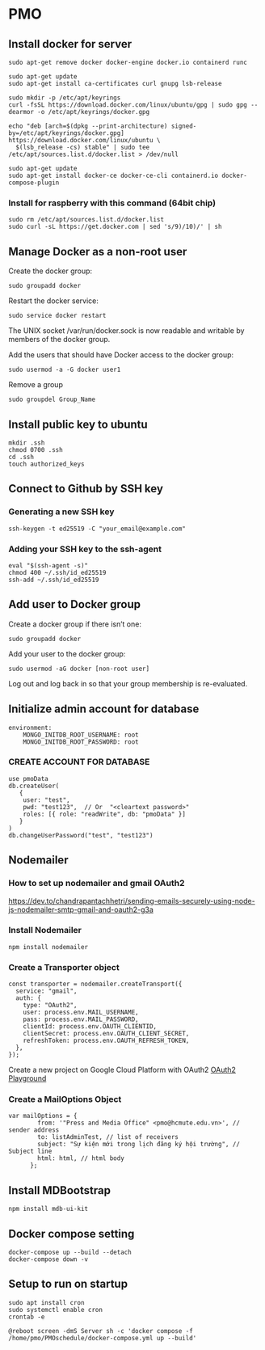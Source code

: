 # PMO

## Install docker for server

```
sudo apt-get remove docker docker-engine docker.io containerd runc

sudo apt-get update
sudo apt-get install ca-certificates curl gnupg lsb-release

sudo mkdir -p /etc/apt/keyrings
curl -fsSL https://download.docker.com/linux/ubuntu/gpg | sudo gpg --dearmor -o /etc/apt/keyrings/docker.gpg

echo "deb [arch=$(dpkg --print-architecture) signed-by=/etc/apt/keyrings/docker.gpg] https://download.docker.com/linux/ubuntu \
  $(lsb_release -cs) stable" | sudo tee /etc/apt/sources.list.d/docker.list > /dev/null

sudo apt-get update
sudo apt-get install docker-ce docker-ce-cli containerd.io docker-compose-plugin
```

### Install for raspberry with this command (64bit chip)

```
sudo rm /etc/apt/sources.list.d/docker.list
sudo curl -sL https://get.docker.com | sed 's/9)/10)/' | sh
```

## Manage Docker as a non-root user

Create the docker group:

```
sudo groupadd docker
```

Restart the docker service:

```
sudo service docker restart
```

The UNIX socket /var/run/docker.sock is now readable and writable by members of the docker group.

Add the users that should have Docker access to the docker group:

```
sudo usermod -a -G docker user1
```

Remove a group

```
sudo groupdel Group_Name
```

## Install public key to ubuntu

```
mkdir .ssh
chmod 0700 .ssh
cd .ssh
touch authorized_keys
```

## Connect to Github by SSH key

### Generating a new SSH key

```
ssh-keygen -t ed25519 -C "your_email@example.com"
```

### Adding your SSH key to the ssh-agent

```
eval "$(ssh-agent -s)"
chmod 400 ~/.ssh/id_ed25519
ssh-add ~/.ssh/id_ed25519
```

## Add user to Docker group

Create a docker group if there isn’t one:

```
sudo groupadd docker
```

Add your user to the docker group:

```
sudo usermod -aG docker [non-root user]
```

Log out and log back in so that your group membership is re-evaluated.

## Initialize admin account for database

```
environment:
    MONGO_INITDB_ROOT_USERNAME: root
    MONGO_INITDB_ROOT_PASSWORD: root
```

### CREATE ACCOUNT FOR DATABASE

```
use pmoData
db.createUser(
   {
    user: "test",
    pwd: "test123",  // Or  "<cleartext password>"
    roles: [{ role: "readWrite", db: "pmoData" }]
   }
)
db.changeUserPassword("test", "test123")
```

## Nodemailer

### How to set up nodemailer and gmail OAuth2

https://dev.to/chandrapantachhetri/sending-emails-securely-using-node-js-nodemailer-smtp-gmail-and-oauth2-g3a

### Install Nodemailer

```
npm install nodemailer
```

### Create a Transporter object

```
const transporter = nodemailer.createTransport({
  service: "gmail",
  auth: {
    type: "OAuth2",
    user: process.env.MAIL_USERNAME,
    pass: process.env.MAIL_PASSWORD,
    clientId: process.env.OAUTH_CLIENTID,
    clientSecret: process.env.OAUTH_CLIENT_SECRET,
    refreshToken: process.env.OAUTH_REFRESH_TOKEN,
  },
});
```

Create a new project on Google Cloud Platform with OAuth2
[OAuth2 Playground](https://developers.google.com/oauthplayground/)

### Create a MailOptions Object

```
var mailOptions = {
        from: '"Press and Media Office" <pmo@hcmute.edu.vn>', // sender address
        to: listAdminTest, // list of receivers
        subject: "Sự kiện mới trong lịch đăng ký hội trường", // Subject line
        html: html, // html body
      };
```

## Install MDBootstrap

```
npm install mdb-ui-kit
```

## Docker compose setting

```
docker-compose up --build --detach
docker-compose down -v
```

## Setup to run on startup

```
sudo apt install cron
sudo systemctl enable cron
crontab -e
```

```
@reboot screen -dmS Server sh -c 'docker compose -f /home/pmo/PMOschedule/docker-compose.yml up --build'
```

